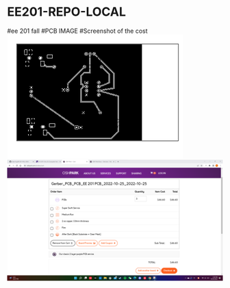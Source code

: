 # EE201-REPO-LOCAL
#ee 201 fall
#PCB IMAGE
#Screenshot of the cost
![PCB Image](./PCBimage.png)
![Screenshot](./Screenshot.png)

